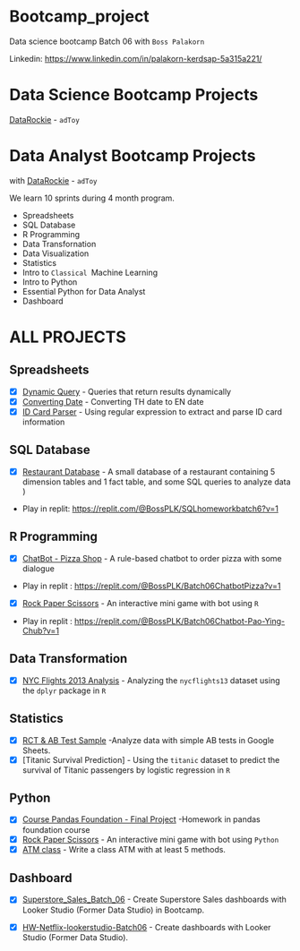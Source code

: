 # Bootcamp_project

Data science bootcamp Batch 06 with `Boss Palakorn` 

Linkedin: https://www.linkedin.com/in/palakorn-kerdsap-5a315a221/

# Data Science Bootcamp Projects
[DataRockie](https://datarockie.com/)  -   `adToy`
# Data Analyst Bootcamp Projects
with [DataRockie](https://datarockie.com/)  -   `adToy`

We learn 10 sprints during 4 month program. 

- Spreadsheets
- SQL Database
- R Programming 
- Data Transfornation
- Data Visualization
- Statistics
- Intro to `Classical `Machine Learning
- Intro to  Python 
- Essential Python  for Data Analyst
- Dashboard


# ALL PROJECTS   

## Spreadsheets
- [x] [Dynamic Query](https://github.com/bosspalakorn/bootcamp_project/blob/main/Spreadsheets/Project%20Dynamic%20Query.pdf)  -  Queries that return results dynamically  
- [x] [Converting Date](https://github.com/bosspalakorn/bootcamp_project/blob/main/Spreadsheets/Project%20Convert%20TH%20to%20EN%20Date.pdf) - Converting TH date to EN date
- [x] [ID Card Parser](https://github.com/bosspalakorn/bootcamp_project/blob/main/Spreadsheets/Project%20ID%20Card%20Parser.pdf) - Using regular expression to extract and parse ID card information

## SQL Database
- [x] [Restaurant Database](SQL/DB_for_Restaurant.sql) - A small database of a restaurant containing 5 dimension tables and 1 fact table, and some SQL queries to analyze data ) 

- Play in replit: https://replit.com/@BossPLK/SQLhomeworkbatch6?v=1

## R Programming
- [x] [ChatBot - Pizza Shop](R/Chat_bot-Order_pizza.r) - A rule-based chatbot to order pizza with some dialogue   

- Play in replit : https://replit.com/@BossPLK/Batch06ChatbotPizza?v=1  
      
- [x] [Rock Paper Scissors](R/Rock-Paper-Scissors.r) - An interactive mini game with bot using `R`

- Play in replit : https://replit.com/@BossPLK/Batch06Chatbot-Pao-Ying-Chub?v=1
      
## Data Transformation
- [x] [NYC Flights 2013 Analysis](https://datalore.jetbrains.com/notebook/30R19BcMF2Y3FhTuOoGFr7/4Q21HGzMCft1LxNGxJsrBK/) - Analyzing the `nycflights13` dataset using the `dplyr` package in `R`

## Statistics
- [x] [RCT & AB Test Sample](https://github.com/bosspalakorn/bootcamp_project/blob/main/Spreadsheets/Project%20RCT%20%26%20AB%20Test%20Sample%20.pdf) -Analyze data with simple AB tests in Google Sheets.
- [x] [Titanic Survival Prediction] - Using the `titanic` dataset to predict the survival of Titanic passengers by logistic regression in `R`

## Python 
- [x] [Course Pandas Foundation - Final Project](Python/CoursePandasFoundation_FinalProject.ipynb) -Homework in pandas foundation course  
- [x] [Rock Paper Scissors](https://datalore.jetbrains.com/notebook/30R19BcMF2Y3FhTuOoGFr7/EIgyCWPzjBSbhl7glM8zgG/) - An interactive mini game with bot using `Python`
- [x] [ATM class](https://datalore.jetbrains.com/notebook/30R19BcMF2Y3FhTuOoGFr7/xVEMuXDWSAgWc2NkLUdiOk/) - Write a class ATM with at least 5 methods.

## Dashboard
- [x] [Superstore_Sales_Batch_06](Dashboard/Superstore_Sales_Batch_06.pdf) - Create Superstore Sales dashboards with Looker Studio (Former Data Studio) in Bootcamp. 
- [x] [HW-Netflix-lookerstudio-Batch06](https://lookerstudio.google.com/reporting/d60f6c56-f652-498d-81b2-1dcab50bfa4f) - Create dashboards with Looker Studio (Former Data Studio).




